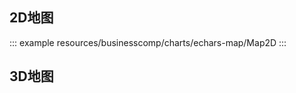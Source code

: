 <!--
 * @Description: 
 * @Date: 2024-10-30 16:58:47
 * @LastEditTime: 2024-12-30 11:11:55
-->
## 2D地图

::: example
resources/businesscomp/charts/echars-map/Map2D
:::

## 3D地图

<!-- ::: example
resources/businesscomp/charts/echars-map/Map3D
::: -->
